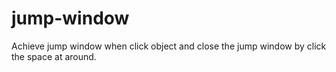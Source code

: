 # jump-window

Achieve jump window when click object and close the jump window by click the space at around.